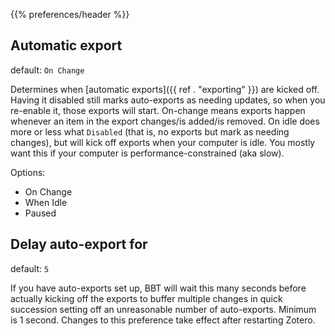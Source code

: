 

{{% preferences/header %}}

## Automatic export

default: `On Change`

Determines when [automatic exports]({{ ref . "exporting" }}) are kicked off. Having it disabled still marks
auto-exports as needing updates, so when you re-enable it, those exports will start. On-change means exports
happen whenever an item in the export changes/is added/is removed. On idle does more or less what
`Disabled` (that is, no exports but mark as needing changes), but will kick off exports when your computer is
idle. You mostly want this if your computer is performance-constrained (aka slow).


Options:

* On Change
* When Idle
* Paused


## Delay auto-export for

default: `5`

If you have auto-exports set up, BBT will wait this many seconds before actually kicking off the exports to buffer multiple changes in quick succession
setting off an unreasonable number of auto-exports. Minimum is 1 second. Changes to this preference take effect after restarting Zotero.



